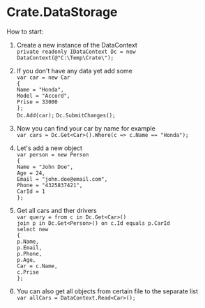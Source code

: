 # Crate.DataStorage
How to start:

1. Create a new instance of the DataContext <br/>
            `private readonly IDataContext Dc = new DataContext(@"C:\Temp\Crate\");`

2.  If you don't have any data yet add some <br/>
            `var car = new Car` <br/>
            `{`<br/>
                `Name = "Honda",`<br/>
                `Model = "Accord",`<br/>
                `Prise = 33000`<br/>
            `};`<br/>
            `Dc.Add(car);`
            `Dc.SubmitChanges();`

3. Now you can find your car by name for example <br/>
            `var cars = Dc.Get<Car>().Where(c => c.Name == "Honda");`

4. Let's add a new object  <br/>
            `var person = new Person` <br/>
            `{` <br/>
                `Name = "John Doe",` <br/>
                `Age = 24,` <br/>
                `Email = "john.doe@email.com",` <br/>
                `Phone = "4325837421",` <br/>
                `CarId = 1` <br/>
            `};` <br/>
            
5. Get all cars and ther drivers <br/>
            `var query = from c in Dc.Get<Car>()` <br/>
                        `join p in Dc.Get<Person>() on c.Id equals p.CarId` <br/>
                        `select new` <br/>
                        `{` <br/>
                           `p.Name,` <br/>
                           `p.Email,` <br/>
                           `p.Phone,` <br/>
                           `p.Age,` <br/>
                           `Car = c.Name,` <br/>
                           `c.Prise` <br/>
                        `};` <br/>
                        
  6. You can also get all objects from certain file to the separate list <br/>
            `var allCars = DataContext.Read<Car>();`
